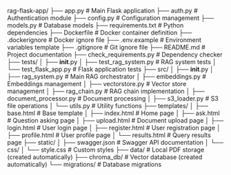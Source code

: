 rag-flask-app/
├── app.py                          # Main Flask application
├── auth.py                         # Authentication module
├── config.py                       # Configuration management
├── models.py                       # Database models
├── requirements.txt                # Python dependencies
├── Dockerfile                      # Docker container definition
├── .dockerignore                   # Docker ignore file
├── .env.example                    # Environment variables template
├── .gitignore                      # Git ignore file
├── README.md                       # Project documentation
├── check_requirements.py           # Dependency checker
├── tests/
│   ├── __init__.py
│   ├── test_rag_system.py         # RAG system tests
│   └── test_flask_app.py          # Flask application tests
├── src/
│   ├── __init__.py
│   ├── rag_system.py              # Main RAG orchestrator
│   ├── embeddings.py              # Embeddings management
│   ├── vectorstore.py             # Vector store management
│   ├── rag_chain.py               # RAG chain implementation
│   ├── document_processor.py      # Document processing
│   ├── s3_loader.py               # S3 file operations
│   └── utils.py                   # Utility functions
├── templates/
│   ├── base.html                  # Base template
│   ├── index.html                 # Home page
│   ├── ask.html                   # Question asking page
│   ├── upload.html                # Document upload page
│   ├── login.html                 # User login page
│   ├── register.html              # User registration page
│   ├── profile.html               # User profile page
│   └── results.html               # Query results page
├── static/
│   ├── swagger.json               # Swagger API documentation
│   └── css/
│       └── style.css              # Custom styles
├── data/                          # Local PDF storage (created automatically)
├── chroma_db/                     # Vector database (created automatically)
└── migrations/                    # Database migrations
